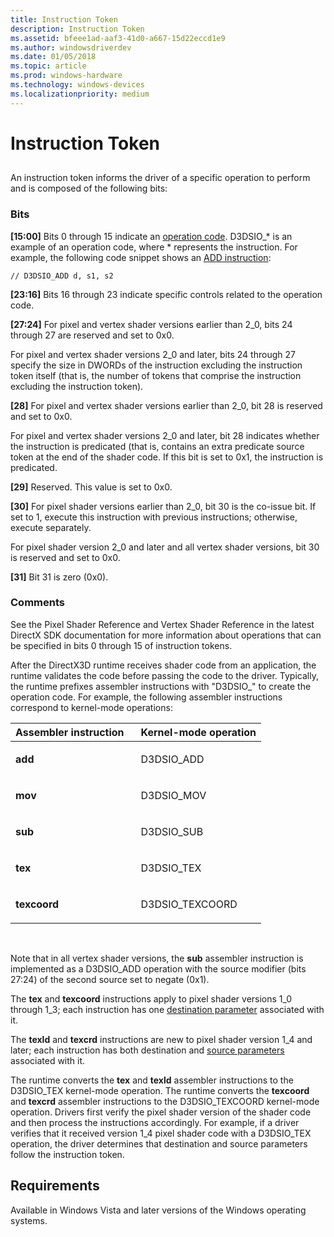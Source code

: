 ```yaml
---
title: Instruction Token
description: Instruction Token
ms.assetid: bfeee1ad-aaf3-41d0-a667-15d22eccd1e9
ms.author: windowsdriverdev
ms.date: 01/05/2018
ms.topic: article
ms.prod: windows-hardware
ms.technology: windows-devices
ms.localizationpriority: medium
---
```


# Instruction Token


## <span id="ddk_instruction_token_gg"></span><span id="DDK_INSTRUCTION_TOKEN_GG"></span>


An instruction token informs the driver of a specific operation to perform and is composed of the following bits:

### <span id="bits"></span><span id="BITS"></span>Bits

<span id="_15_00_"></span>**\[15:00\]**
Bits 0 through 15 indicate an [operation code](https://msdn.microsoft.com/library/windows/hardware/ff569706). D3DSIO\_\* is an example of an operation code, where \* represents the instruction. For example, the following code snippet shows an [ADD instruction](https://msdn.microsoft.com/library/windows/hardware/ff538212):

```
// D3DSIO_ADD d, s1, s2
```

<span id="_23_16_"></span>**\[23:16\]**
Bits 16 through 23 indicate specific controls related to the operation code.

<span id="_27_24_"></span>**\[27:24\]**
For pixel and vertex shader versions earlier than 2\_0, bits 24 through 27 are reserved and set to 0x0.

For pixel and vertex shader versions 2\_0 and later, bits 24 through 27 specify the size in DWORDs of the instruction excluding the instruction token itself (that is, the number of tokens that comprise the instruction excluding the instruction token).

<span id="_28_"></span>**\[28\]**
For pixel and vertex shader versions earlier than 2\_0, bit 28 is reserved and set to 0x0.

For pixel and vertex shader versions 2\_0 and later, bit 28 indicates whether the instruction is predicated (that is, contains an extra predicate source token at the end of the shader code. If this bit is set to 0x1, the instruction is predicated.

<span id="_29_"></span>**\[29\]**
Reserved. This value is set to 0x0.

<span id="_30_"></span>**\[30\]**
For pixel shader versions earlier than 2\_0, bit 30 is the co-issue bit. If set to 1, execute this instruction with previous instructions; otherwise, execute separately.

For pixel shader version 2\_0 and later and all vertex shader versions, bit 30 is reserved and set to 0x0.

<span id="_31_"></span>**\[31\]**
Bit 31 is zero (0x0).

### <span id="comments"></span><span id="COMMENTS"></span>Comments

See the Pixel Shader Reference and Vertex Shader Reference in the latest DirectX SDK documentation for more information about operations that can be specified in bits 0 through 15 of instruction tokens.

After the DirectX3D runtime receives shader code from an application, the runtime validates the code before passing the code to the driver. Typically, the runtime prefixes assembler instructions with "D3DSIO\_" to create the operation code. For example, the following assembler instructions correspond to kernel-mode operations:

<table>
<colgroup>
<col width="50%" />
<col width="50%" />
</colgroup>
<thead>
<tr class="header">
<th align="left">Assembler instruction</th>
<th align="left">Kernel-mode operation</th>
</tr>
</thead>
<tbody>
<tr class="odd">
<td align="left"><p><strong>add</strong></p></td>
<td align="left"><p>D3DSIO_ADD</p></td>
</tr>
<tr class="even">
<td align="left"><p><strong>mov</strong></p></td>
<td align="left"><p>D3DSIO_MOV</p></td>
</tr>
<tr class="odd">
<td align="left"><p><strong>sub</strong></p></td>
<td align="left"><p>D3DSIO_SUB</p></td>
</tr>
<tr class="even">
<td align="left"><p><strong>tex</strong></p></td>
<td align="left"><p>D3DSIO_TEX</p></td>
</tr>
<tr class="odd">
<td align="left"><p><strong>texcoord</strong></p></td>
<td align="left"><p>D3DSIO_TEXCOORD</p></td>
</tr>
</tbody>
</table>

 

Note that in all vertex shader versions, the **sub** assembler instruction is implemented as a D3DSIO\_ADD operation with the source modifier (bits 27:24) of the second source set to negate (0x1).

The **tex** and **texcoord** instructions apply to pixel shader versions 1\_0 through 1\_3; each instruction has one [destination parameter](destination-parameter-token.md) associated with it.

The **texld** and **texcrd** instructions are new to pixel shader version 1\_4 and later; each instruction has both destination and [source parameters](source-parameter-token.md) associated with it.

The runtime converts the **tex** and **texld** assembler instructions to the D3DSIO\_TEX kernel-mode operation. The runtime converts the **texcoord** and **texcrd** assembler instructions to the D3DSIO\_TEXCOORD kernel-mode operation. Drivers first verify the pixel shader version of the shader code and then process the instructions accordingly. For example, if a driver verifies that it received version 1\_4 pixel shader code with a D3DSIO\_TEX operation, the driver determines that destination and source parameters follow the instruction token.

## <span id="Requirements"></span><span id="requirements"></span><span id="REQUIREMENTS"></span>Requirements


Available in Windows Vista and later versions of the Windows operating systems.

 

 





